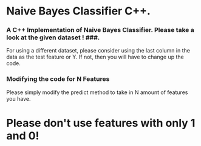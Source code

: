 # Naive Bayes Classifier C++.   

### A C++ Implementation of Naive Bayes Classifier. Please take a look at the given dataset ! ###.             

For using a different dataset, please consider using the last column in the data as the test feature or Y. If not, then you will have to change up the code.       

### Modifying the code for N Features ###
   Please simply modify the predict method to take in N amount of features you have.          
  # Please don't use features with only 1 and 0! #
